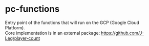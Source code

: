 # pc-functions
Entry point of the functions that will run on the GCP (Google Cloud Platform).  
Core implementation is in an external package: https://github.com/J-Leg/player-count
